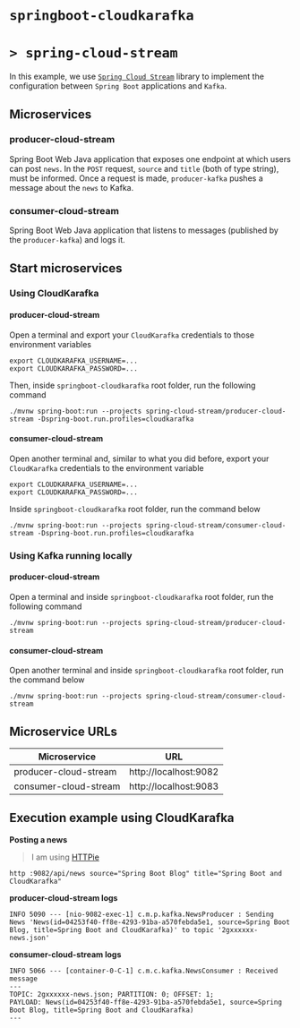 # `springboot-cloudkarafka`
# `> spring-cloud-stream`

In this example, we use [`Spring Cloud Stream`](https://docs.spring.io/spring-cloud-stream/docs/current/reference/htmlsingle/)
library to implement the configuration between `Spring Boot` applications and `Kafka`.

## Microservices

### producer-cloud-stream

Spring Boot Web Java application that exposes one endpoint at which users can post `news`. In the `POST` request,
`source` and `title` (both of type string), must be informed. Once a request is made, `producer-kafka` pushes a message
about the `news` to Kafka.

### consumer-cloud-stream

Spring Boot Web Java application that listens to messages (published by the `producer-kafka`) and logs it.

## Start microservices

### Using CloudKarafka

#### producer-cloud-stream

Open a terminal and export your `CloudKarafka` credentials to those environment variables
```
export CLOUDKARAFKA_USERNAME=...
export CLOUDKARAFKA_PASSWORD=...
```

Then, inside `springboot-cloudkarafka` root folder, run the following command
```
./mvnw spring-boot:run --projects spring-cloud-stream/producer-cloud-stream -Dspring-boot.run.profiles=cloudkarafka
```

#### consumer-cloud-stream

Open another terminal and, similar to what you did before, export your `CloudKarafka` credentials to the environment
variable
```
export CLOUDKARAFKA_USERNAME=...
export CLOUDKARAFKA_PASSWORD=...
```

Inside `springboot-cloudkarafka` root folder, run the command below
```
./mvnw spring-boot:run --projects spring-cloud-stream/consumer-cloud-stream -Dspring-boot.run.profiles=cloudkarafka
```

### Using Kafka running locally

#### producer-cloud-stream

Open a terminal and inside `springboot-cloudkarafka` root folder, run the following command
```
./mvnw spring-boot:run --projects spring-cloud-stream/producer-cloud-stream
```

#### consumer-cloud-stream

Open another terminal and inside `springboot-cloudkarafka` root folder, run the command below
```
./mvnw spring-boot:run --projects spring-cloud-stream/consumer-cloud-stream
```

## Microservice URLs

| Microservice          | URL                   |
| --------------------- | --------------------- |
| producer-cloud-stream | http://localhost:9082 |
| consumer-cloud-stream | http://localhost:9083 |

## Execution example using CloudKarafka

**Posting a news**
> I am using [HTTPie](https://httpie.org/) 
```
http :9082/api/news source="Spring Boot Blog" title="Spring Boot and CloudKarafka"
```

**producer-cloud-stream logs**
```
INFO 5090 --- [nio-9082-exec-1] c.m.p.kafka.NewsProducer : Sending News 'News(id=04253f40-ff8e-4293-91ba-a570febda5e1, source=Spring Boot Blog, title=Spring Boot and CloudKarafka)' to topic '2gxxxxxx-news.json'
```

**consumer-cloud-stream logs**
```
INFO 5066 --- [container-0-C-1] c.m.c.kafka.NewsConsumer : Received message
---
TOPIC: 2gxxxxxx-news.json; PARTITION: 0; OFFSET: 1;
PAYLOAD: News(id=04253f40-ff8e-4293-91ba-a570febda5e1, source=Spring Boot Blog, title=Spring Boot and CloudKarafka)
---
```